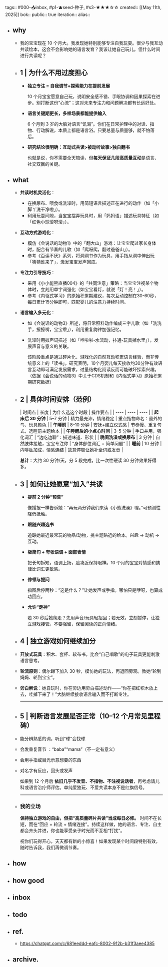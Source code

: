 tags:: #000-📥inbox, #p1-🫐seed-种子, #s3-★★★☆☆ 
created:: [[May 11th, 2025]] 
bok::
public:: true
iteration::
alias::

- ## why
	- 我的宝宝现在 10 个月大。我发现她特别能够专注自我玩耍。很少与我互动共读绘本，这会不会影响她的语言发育？我该让她自己玩儿。但什么时间进行共读呢？
	- ## 1 | 为什么不用过度担心
		- **独立专注 = 自我调节+探索能力在提前发展**
		  
		  10 个月宝宝愿意自己玩，说明安全感不错、手眼协调和因果探索在进步。别打断这份“心流”；这对未来专注力和问题解决都有长远好处。
		- **语言关键期更长，多样场景都能提供输入**
		  
		  6 个月到 3 岁的大脑对语言“饥渴”。你们在日常护理中的对话、指物、行动解说，本质上都是语言浴。只要总量与质量够，就不怕落后。
		- **研究结论很明确：互动式共读>被动听故事>独自翻书**
		  
		  也就是说，你不需要全天陪读，但**每天保证几段高质量互动**是语言、社交双赢的关键。
- ## what
	- **共读时机灵活化**：
		- 在换尿布、喂食或洗澡时，用简短语言描述正在进行的动作（如「小脚丫洗干净啦」）。
		- 利用玩耍间隙，当宝宝摆弄玩具时，用「妈妈语」描述玩具特征（如「红色小球滚呀滚」）。
	- **互动方式游戏化**：
		- 模仿《会说话的动物1》中的「翻大山」游戏：让宝宝爬过家长身体时，配合有节奏的儿歌（如「爬呀爬，翻过爸爸山」）。
		- 参考《百读不厌》系列，将洞洞书作为玩具，用手指从洞中伸出玩「猜猜谁来了」，激发宝宝发声回应。
	- **专注力引导技巧**：
		- 采用《小小能熊直播004》的「共同注意」策略：当宝宝注视某个物体时，立刻用单字词强化（如宝宝看灯，就说「灯！亮！」）。
		- 参考《内驱式学习》的原始积累期建议，每次互动控制在30-60秒，每日累计15分钟即可，匹配婴儿的注意力持续时间。
	- **语言输入多元化**：
		- 如《会说话的动物3》所述，将日常照料动作编成三字儿歌（如「洗洗手，擦擦嘴，宝宝乖」），利用重复韵律加强记忆。
		- 洗澡时用拟声词描述（如「哗啦啦-水流动，扑通-玩具掉水里」），发展声音与意义的关联。
		  
		  该阶段重点是通过碎片化、游戏化的自然互动积累语言经验，而非传统意义上的「读书」。研究表明，10个月婴儿每天接收约30分钟有效语言互动即可满足发展需求，过量结构化阅读反而可能破坏探索兴趣。（依据《会说话的动物3》中关于CDS机制和《内驱式学习》原始积累期研究数据）
	- ## 2 | 具体时间安排（范例）
	  
	  | 时间点 | 长度 | 为什么选这个时段 | 操作要点 |
	  | ---- | ---- | ---- |
	  | **起床后 30 分钟** | 5–7 分钟 | 精力最充沛，情绪稳定 | 重点指物命名：窗外的鸟、玩具颜色 |
	  | **午睡前** | 8–10 分钟 | 安抚+建立仪式感 | 节奏慢、重复句式，选睡前主题绘本 |
	  | **午睡醒后的小点心时间** | 3–5 分钟 | 手口并用，强化词汇 | “边吃边聊”：描述味道、形状 |
	  | **晚间洗澡或换尿布** | 3 分钟 | 自然肢体接触，宝宝专注你 | “身体部位词汇 + 简单问题” |
	  | **睡前** | 10 分钟 | 内啡肽加成，情感连结 | 故意停顿让她补全词或发音 |
	  
	  
	  **总计**：大约 30 分钟/天，分 5 段完成，比一次性硬读 30 分钟效果好得多。
	- ## 3 | 如何让她愿意“加入”共读
		- **提前 2 分钟“预告”**
		  
		  像播报一样告诉她：“再玩两分钟我们来读《小熊洗澡》喔。”可预测性降低抵触。
		- **跟随兴趣选书**
		  
		  追踪她最近最常玩的物品/动物，挑主题贴近的绘本。兴趣 -> 动机 -> 互动。
		- **极简句 + 夸张语调 + 面部表情**
		  
		  把长句拆短，语调上扬，脸凑近保持眼神。10 个月的宝宝对情感和韵律比词汇更敏感。
		- **停顿与提问**
		  
		  指图后停两秒：“这是什么？”让她发声或手指。哪怕只是咿呀，也算成功回应。
		- **允许“走神”**
		  
		  若 30 秒后她爬走？先用声音/玩具轻招回；若无效，立刻暂停，让独立游戏接管。不要强留，保留阅读的正向情绪。
	- ## 4 | 独立游戏如何继续加分
	- **开放式玩具**：积木、套杯、软布书，比会“自己唱歌”的电子玩具更能刺激语言思考。
	- **轮流原则**：偶尔蹲下加入 30 秒，模仿她的玩法，再退回旁观。教她“轮到妈妈、轮到宝宝”。
	- **旁白解说**：她自玩时，你在旁边用旁白描述动作——“你在把红积木放上去，哇掉下来了！”大脑继续接收语言输入而不打断专注。
	  
	  ---
	- ## 5 | 判断语言发展是否正常（10–12 个月常见里程碑）
	- 能分辨熟悉的词，听到“球”会找球
	- 会发重复音节 ：“baba”“mama”（不一定有意义）
	- 会用手指或目光示意想要的东西
	- 对名字有反应，回头或发声
	  
	  > 
	  
	  如果到 12 个月后 **依旧几乎不发音、不指物、不注视说话者**，再考虑请儿科或语言治疗师评估。单纯爱独玩、不爱共读本身不是红旗信号。
	  
	  ---
	- ### 我的立场
	  
	  **保持独立游戏的自由，但把“高质量碎片共读”当成每日必修。** 时间不在长短，而在“回应 + 轮流 + 情绪连接”。持续这样做，她的语言、专注、自主都会齐头并进，你也能享受亲子时光而不互相“打扰”。
	  
	  祝你们玩得开心，天天都有新的小惊喜！如果发现某个时间段特别有效，随时告诉我，我们再微调节奏。
- ## how
- ## how good
- ## inbox
- ## todo
- ## ref.
	- https://chatgpt.com/c/681eeddd-eafc-8002-912b-b31f3aee4385
- ## archive.